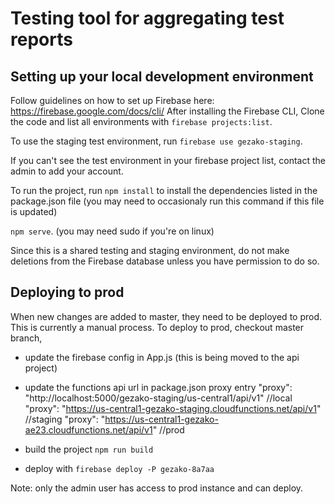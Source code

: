 # Testing tool for aggregating test reports

## Setting up your local development environment

Follow guidelines on how to set up Firebase here: https://firebase.google.com/docs/cli/
After installing the Firebase CLI, Clone the code and list all environments with 
`firebase projects:list`.

To use the staging test environment, run 
`firebase use gezako-staging`.

If you can't see the test environment in your firebase project list, contact the admin to add your account.

To run the project, run 
`npm install` to install the dependencies listed in the package.json file (you may need to occasionaly run this command 
if this file is updated)

`npm serve`. 
(you may need sudo if you're on linux)

Since this is a shared testing and staging environment, do not make deletions from the Firebase database unless you have permission to do so.

## Deploying to prod

When new changes are added to master, they need to be deployed to prod. This is currently a manual process. To deploy
to prod, checkout master branch, 
- update the firebase config in App.js (this is being moved to the api project)

- update the functions api url in package.json proxy entry
"proxy": "http://localhost:5000/gezako-staging/us-central1/api/v1" //local
"proxy": "https://us-central1-gezako-staging.cloudfunctions.net/api/v1" //staging
"proxy": "https://us-central1-gezako-ae23.cloudfunctions.net/api/v1" //prod

- build the project 
`npm run build`
- deploy with 
`firebase deploy -P gezako-8a7aa`

Note: only the admin user has access to
prod instance and can deploy.
